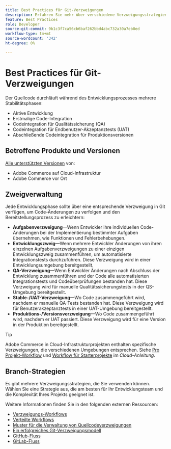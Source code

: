 ```yaml
---
title: Best Practices für Git-Verzweigungen
description: Erfahren Sie mehr über verschiedene Verzweigungsstrategien für die Verwaltung von Quellcode.
feature: Best Practices
role: Developer
source-git-commit: 9b1c3f7ca56cb6baf262bbd4abc732a30a7eb0ed
workflow-type: tm+mt
source-wordcount: '342'
ht-degree: 0%

---
```



# Best Practices für Git-Verzweigungen

Der Quellcode durchläuft während des Entwicklungsprozesses mehrere Stabilitätsphasen:

- Aktive Entwicklung
- Erstmalige Code-Integration
- Codeintegration für Qualitätssicherung (QA)
- Codeintegration für Endbenutzer-Akzeptanztests (UAT)
- Abschließende Codeintegration für Produktionsversionen

## Betroffene Produkte und Versionen

[Alle unterstützten Versionen](../../../release/versions.md) von:

- Adobe Commerce auf Cloud-Infrastruktur
- Adobe Commerce vor Ort

## Zweigverwaltung

Jede Entwicklungsphase sollte über eine entsprechende Verzweigung in Git verfügen, um Code-Änderungen zu verfolgen und den Bereitstellungsprozess zu erleichtern:

- **Aufgabenverzweigung**—Wenn Entwickler ihre individuellen Code-Änderungen bei der Implementierung bestimmter Aufgaben übernehmen, wie Funktionen und Fehlerbehebungen.
- **Entwicklungszweig**—Wenn mehrere Entwickler Änderungen von ihren einzelnen Aufgabenverzweigungen zu einer einzigen Entwicklungszweig zusammenführen, um automatisierte Integrationstests durchzuführen. Diese Verzweigung wird in einer Entwicklungsumgebung bereitgestellt.
- **QA-Verzweigung**—Wenn Entwickler Änderungen nach Abschluss der Entwicklung zusammenführen und der Code alle automatisierten Integrationstests und Codeüberprüfungen bestanden hat. Diese Verzweigung wird für manuelle Qualitätssicherungstests in der QS-Umgebung bereitgestellt.
- **Stable-/UAT-Verzweigung**—Wo Code zusammengeführt wird, nachdem er manuelle QA-Tests bestanden hat. Diese Verzweigung wird für Benutzerakzeptanztests in einer UAT-Umgebung bereitgestellt.
- **Produktions-/Versionsverzweigung**—Wo Code zusammengeführt wird, nachdem er UAT passiert. Diese Verzweigung wird für eine Version in der Produktion bereitgestellt.

>[!TIP]
>
>Adobe Commerce in Cloud-Infrastrukturprojekten enthalten spezifische Verzweigungen, die verschiedenen Umgebungen entsprechen. Siehe [Pro Projekt-Workflow](https://experienceleague.adobe.com/docs/commerce-cloud-service/user-guide/architecture/pro-develop-deploy-workflow.html) und [Workflow für Starterprojekte](https://experienceleague.adobe.com/docs/commerce-cloud-service/user-guide/architecture/starter-develop-deploy-workflow.html) im _Cloud-Anleitung_.

## Branch-Strategien

Es gibt mehrere Verzweigungsstrategien, die Sie verwenden können. Wählen Sie eine Strategie aus, die am besten für Ihr Entwicklungsteam und die Komplexität Ihres Projekts geeignet ist.

Weitere Informationen finden Sie in den folgenden externen Ressourcen:

- [Verzweigungs-Workflows](https://git-scm.com/book/en/v2/Git-Branching-Branching-Workflows)
- [Verteilte Workflows](https://git-scm.com/book/en/v2/Distributed-Git-Distributed-Workflows)
- [Muster für die Verwaltung von Quellcodeverzweigungen](https://martinfowler.com/articles/branching-patterns.html)
- [Ein erfolgreiches Git-Verzweigungsmodell](https://nvie.com/posts/a-successful-git-branching-model/)
- [GitHub-Fluss](https://docs.github.com/en/get-started/quickstart/github-flow)
- [GitLab-Fluss](https://about.gitlab.com/blog/2023/07/27/gitlab-flow-duo/)
